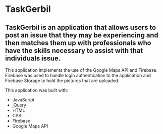 # TaskGerbil
TaskGerbil is an application that allows users to post an issue that they may be experiencing and then matches them up with professionals who have the skills necessary to assist with that individuals issue. 
-------
This application implements the use of the Google Maps API and Firebase. Firebase was used to handle login authentication to the application and Firebase Storage to hold the pictures that are uploaded.

This application was built with:
* JavaScript
* jQuery
* HTML
* CSS
* Firebase 
* Google Maps API

